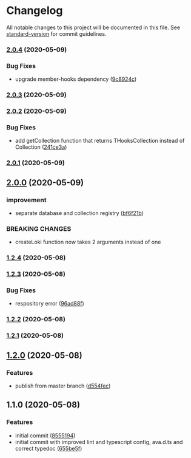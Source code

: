 # Changelog

All notable changes to this project will be documented in this file. See [standard-version](https://github.com/conventional-changelog/standard-version) for commit guidelines.

### [2.0.4](https://github.com/kavaro/loki-hooks/compare/v2.0.3...v2.0.4) (2020-05-09)


### Bug Fixes

* upgrade member-hooks dependency ([9c8924c](https://github.com/kavaro/loki-hooks/commit/9c8924c))



### [2.0.3](https://github.com/kavaro/loki-hooks/compare/v2.0.2...v2.0.3) (2020-05-09)



### [2.0.2](https://github.com/kavaro/loki-hooks/compare/v2.0.1...v2.0.2) (2020-05-09)


### Bug Fixes

* add getCollection function that returns THooksCollection instead of Collection ([241ce3a](https://github.com/kavaro/loki-hooks/commit/241ce3a))



### [2.0.1](https://github.com/kavaro/loki-hooks/compare/v2.0.0...v2.0.1) (2020-05-09)



## [2.0.0](https://github.com/kavaro/loki-hooks/compare/v1.2.4...v2.0.0) (2020-05-09)


### improvement

* separate database and collection registry ([bf6f21b](https://github.com/kavaro/loki-hooks/commit/bf6f21b))


### BREAKING CHANGES

* createLoki function now takes 2 arguments instead of one



### [1.2.4](https://github.com/kavaro/loki-hooks/compare/v1.2.3...v1.2.4) (2020-05-08)



### [1.2.3](https://github.com/kavaro/loki-hooks/compare/v1.2.2...v1.2.3) (2020-05-08)


### Bug Fixes

* respository error ([96ad88f](https://github.com/kavaro/loki-hooks/commit/96ad88f))



### [1.2.2](https://github.com/loki-hooks/loki-hooks/compare/v1.2.1...v1.2.2) (2020-05-08)



### [1.2.1](https://github.com/loki-hooks/loki-immutable/compare/v1.2.0...v1.2.1) (2020-05-08)



## [1.2.0](https://github.com/loki-hooks/loki-immutable/compare/v1.1.0...v1.2.0) (2020-05-08)


### Features

* publish from master branch ([d554fec](https://github.com/loki-hooks/loki-immutable/commit/d554fec))



## 1.1.0 (2020-05-08)


### Features

* initial commit ([8555194](https://github.com/loki-hooks/loki-immutable/commit/8555194))
* initial commit with improved lint and typescript config, ava.d.ts and correct typedoc ([655be5f](https://github.com/loki-hooks/loki-immutable/commit/655be5f))
